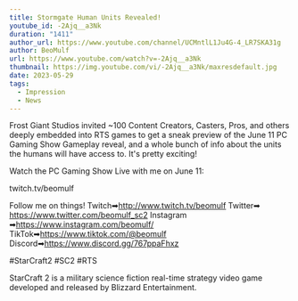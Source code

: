```yaml
---
title: Stormgate Human Units Revealed!
youtube_id: -2Ajq__a3Nk
duration: "1411"
author_url: https://www.youtube.com/channel/UCMntlL1Ju4G-4_LR7SKA31g
author: BeoMulf
url: https://www.youtube.com/watch?v=-2Ajq__a3Nk
thumbnail: https://img.youtube.com/vi/-2Ajq__a3Nk/maxresdefault.jpg
date: 2023-05-29
tags:
  - Impression
  - News
---
```

Frost Giant Studios invited ~100 Content Creators, Casters, Pros, and others deeply embedded into RTS games to get a sneak preview of the June 11 PC Gaming Show Gameplay reveal, and a whole bunch of info about the units the humans will have access to. It's pretty exciting!

Watch the PC Gaming Show Live with me on June 11:

twitch.tv/beomulf

Follow me on things! 
Twitch➡http://www.twitch.tv/beomulf
Twitter➡ https://www.twitter.com/beomulf_sc2
Instagram ➡https://www.instagram.com/beomulf/
TikTok➡https://www.tiktok.com/@beomulf
Discord➡https://www.discord.gg/767ppaFhxz

#StarCraft2  #SC2 #RTS

StarCraft 2 is a military science fiction real-time strategy video game developed and released by Blizzard Entertainment.